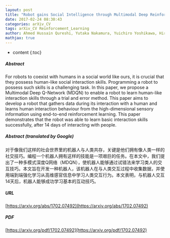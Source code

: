 ```yaml
---
layout: post
title: "Robot gains Social Intelligence through Multimodal Deep Reinforcement Learning"
date: 2017-02-24 08:30:43
categories: arXiv_CV
tags: arXiv_CV Reinforcement_Learning
author: Ahmed Hussain Qureshi, Yutaka Nakamura, Yuichiro Yoshikawa, Hiroshi Ishiguro
mathjax: true
---
```


* content
{:toc}

##### Abstract
For robots to coexist with humans in a social world like ours, it is crucial that they possess human-like social interaction skills. Programming a robot to possess such skills is a challenging task. In this paper, we propose a Multimodal Deep Q-Network (MDQN) to enable a robot to learn human-like interaction skills through a trial and error method. This paper aims to develop a robot that gathers data during its interaction with a human and learns human interaction behaviour from the high-dimensional sensory information using end-to-end reinforcement learning. This paper demonstrates that the robot was able to learn basic interaction skills successfully, after 14 days of interacting with people.

##### Abstract (translated by Google)
对于像我们这样的社会世界里的机器人与人类共存，关键是他们拥有像人类一样的社交技巧。编程一个机器人拥有这样的技能是一项艰巨的任务。在本文中，我们提出了一种多模式深度Q网络（MDQN），使机器人能够通过试错法来学习类人的交互技巧。本文旨在开发一种机器人，该机器人在与人类交互过程中收集数据，并使用端到端强化学习从高维感官信息中学习人类交互行为。本文表明，与机器人交互14天后，机器人能够成功学习基本的互动技巧。

##### URL
[https://arxiv.org/abs/1702.07492](https://arxiv.org/abs/1702.07492)

##### PDF
[https://arxiv.org/pdf/1702.07492](https://arxiv.org/pdf/1702.07492)

